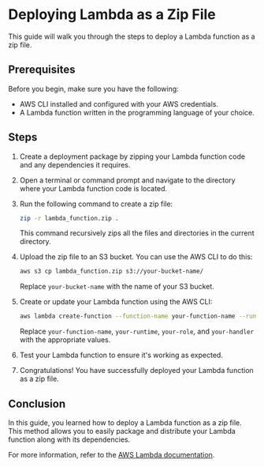 # Deploying Lambda as a Zip File

This guide will walk you through the steps to deploy a Lambda function as a zip file.

## Prerequisites

Before you begin, make sure you have the following:

- AWS CLI installed and configured with your AWS credentials.
- A Lambda function written in the programming language of your choice.

## Steps

1. Create a deployment package by zipping your Lambda function code and any dependencies it requires.

2. Open a terminal or command prompt and navigate to the directory where your Lambda function code is located.

3. Run the following command to create a zip file:

    ```bash
    zip -r lambda_function.zip .
    ```

    This command recursively zips all the files and directories in the current directory.

4. Upload the zip file to an S3 bucket. You can use the AWS CLI to do this:

    ```bash
    aws s3 cp lambda_function.zip s3://your-bucket-name/
    ```

    Replace `your-bucket-name` with the name of your S3 bucket.

5. Create or update your Lambda function using the AWS CLI:

    ```bash
    aws lambda create-function --function-name your-function-name --runtime your-runtime --role your-role --handler your-handler --code S3Bucket=your-bucket-name,S3Key=lambda_function.zip
    ```

    Replace `your-function-name`, `your-runtime`, `your-role`, and `your-handler` with the appropriate values.

6. Test your Lambda function to ensure it's working as expected.

7. Congratulations! You have successfully deployed your Lambda function as a zip file.

## Conclusion

In this guide, you learned how to deploy a Lambda function as a zip file. This method allows you to easily package and distribute your Lambda function along with its dependencies.

For more information, refer to the [AWS Lambda documentation](https://docs.aws.amazon.com/lambda/latest/dg/welcome.html).
